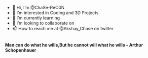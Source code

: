 - 👋 Hi, I’m @ChaSe-ReC0N
- 👀 I’m interested in Coding and 3D Projects
- 🌱 I’m currently learning 
- 💞️ I’m looking to collaborate on
- 📫 How to reach me at @Akshay_Chase on twitter
<br>
<b>Man can do what he wills,But he cannot will what he wills - Arthur Schopenhauer</b>
<!---ChaSe-ReC0N/ChaSe-ReC0N is a ✨ special ✨ repository because its `README.md` (this file) appears on your GitHub profile.
You can click the Preview link to take a look at your changes.
--->
